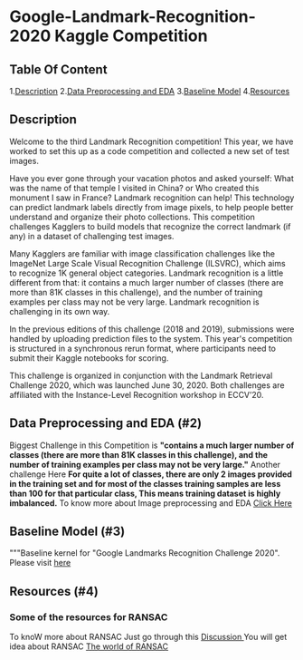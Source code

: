 # Google-Landmark-Recognition-2020 Kaggle Competition
 ## Table Of Content
   1.[Description](#1)
   2.[Data Preprocessing and EDA](#2)
   3.[Baseline Model](#3)
   4.[Resources](#4)
 ## Description <a id='1'></a> 
   
   Welcome to the third Landmark Recognition competition! This year, we have worked to set this up as a code competition and collected a new set of test images.

Have you ever gone through your vacation photos and asked yourself: What was the name of that temple I visited in China? or Who created this monument I saw in France? Landmark recognition can help! This technology can predict landmark labels directly from image pixels, to help people better understand and organize their photo collections. This competition challenges Kagglers to build models that recognize the correct landmark (if any) in a dataset of challenging test images.

Many Kagglers are familiar with image classification challenges like the ImageNet Large Scale Visual Recognition Challenge (ILSVRC), which aims to recognize 1K general object categories. Landmark recognition is a little different from that: it contains a much larger number of classes (there are more than 81K classes in this challenge), and the number of training examples per class may not be very large. Landmark recognition is challenging in its own way.

In the previous editions of this challenge (2018 and 2019), submissions were handled by uploading prediction files to the system. This year's competition is structured in a synchronous rerun format, where participants need to submit their Kaggle notebooks for scoring.

This challenge is organized in conjunction with the Landmark Retrieval Challenge 2020, which was launched June 30, 2020. Both challenges are affiliated with the Instance-Level Recognition workshop in ECCV’20.
 
 ## Data Preprocessing and EDA (#2)
 Biggest Challenge in this Competition is <b>"contains a much larger number of classes (there are more than 81K classes in this challenge), and the number of training examples per class may not be very large."</b>
 Another challenge Here <b>For quite a lot of classes, there are only 2 images provided in the training set and for most of the classes training samples are less than 100 for that particular class, This means training dataset is highly imbalanced.</b>
 To know more about Image preprocessing and EDA [Click Here](https://github.com/Surekha-honey/Google-Landmark-Recognition-2020-115th-Place-Solution/blob/main/google-landmark-prediction-eda.ipynb)
 ## Baseline Model (#3)
  
"""Baseline kernel for "Google Landmarks Recognition Challenge 2020". 
Please visit [here](https://github.com/Surekha-honey/Google-Landmark-Recognition-2020-115th-Place-Solution/blob/main/google-landmark-recognition.ipynb)

## Resources (#4)
   ### Some of the resources for RANSAC
To knoW more about RANSAC Just go through this [Discussion ](https://www.kaggle.com/c/landmark-recognition-2020/discussion/179472)You will get idea about RANSAC
[The world of RANSAC ](https://www.kaggle.com/c/landmark-recognition-2020/discussion/180921)
